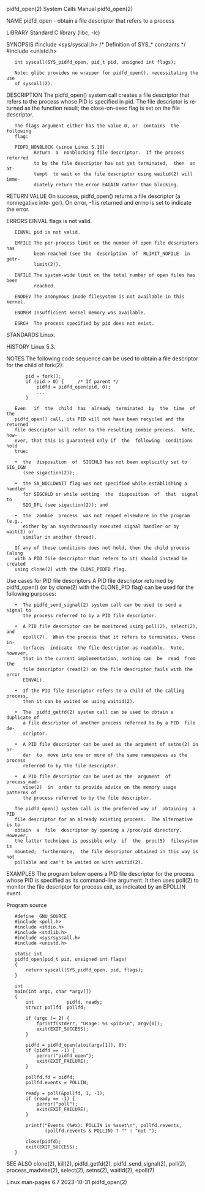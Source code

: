 pidfd_open(2)                 System Calls Manual                pidfd_open(2)

NAME
       pidfd_open - obtain a file descriptor that refers to a process

LIBRARY
       Standard C library (libc, -lc)

SYNOPSIS
       #include <sys/syscall.h>      /* Definition of SYS_* constants */
       #include <unistd.h>

       int syscall(SYS_pidfd_open, pid_t pid, unsigned int flags);

       Note: glibc provides no wrapper for pidfd_open(), necessitating the use
       of syscall(2).

DESCRIPTION
       The  pidfd_open()  system call creates a file descriptor that refers to
       the process whose PID is specified in pid.  The file descriptor is  re‐
       turned  as  the  function  result; the close-on-exec flag is set on the
       file descriptor.

       The flags argument either has the value 0, or  contains  the  following
       flag:

       PIDFD_NONBLOCK (since Linux 5.10)
              Return  a  nonblocking file descriptor.  If the process referred
              to by the file descriptor has not yet terminated,  then  an  at‐
              tempt  to wait on the file descriptor using waitid(2) will imme‐
              diately return the error EAGAIN rather than blocking.

RETURN VALUE
       On success, pidfd_open() returns a file descriptor (a nonnegative inte‐
       ger).  On error, -1 is returned and errno is set to indicate the error.

ERRORS
       EINVAL flags is not valid.

       EINVAL pid is not valid.

       EMFILE The per-process limit on the number of open file descriptors has
              been reached (see the  description  of  RLIMIT_NOFILE  in  getr‐
              limit(2)).

       ENFILE The system-wide limit on the total number of open files has been
              reached.

       ENODEV The anonymous inode filesystem is not available in this kernel.

       ENOMEM Insufficient kernel memory was available.

       ESRCH  The process specified by pid does not exist.

STANDARDS
       Linux.

HISTORY
       Linux 5.3.

NOTES
       The following code sequence can be used to obtain a file descriptor for
       the child of fork(2):

           pid = fork();
           if (pid > 0) {     /* If parent */
               pidfd = pidfd_open(pid, 0);
               ...
           }

       Even   if  the  child  has  already  terminated  by  the  time  of  the
       pidfd_open() call, its PID will not have been recycled and the returned
       file descriptor will refer to the resulting zombie process.  Note, how‐
       ever, that this is guaranteed only if  the  following  conditions  hold
       true:

       •  the  disposition  of  SIGCHLD has not been explicitly set to SIG_IGN
          (see sigaction(2));

       •  the SA_NOCLDWAIT flag was not specified while establishing a handler
          for SIGCHLD or while setting  the  disposition  of  that  signal  to
          SIG_DFL (see sigaction(2)); and

       •  the  zombie  process  was not reaped elsewhere in the program (e.g.,
          either by an asynchronously executed signal handler or by wait(2) or
          similar in another thread).

       If any of these conditions does not hold, then the child process (along
       with a PID file descriptor that refers to it) should instead be created
       using clone(2) with the CLONE_PIDFD flag.

   Use cases for PID file descriptors
       A PID file descriptor returned by pidfd_open() (or by clone(2) with the
       CLONE_PID flag) can be used for the following purposes:

       •  The pidfd_send_signal(2) system call can be used to send a signal to
          the process referred to by a PID file descriptor.

       •  A PID file descriptor can be monitored using poll(2), select(2), and
          epoll(7).  When the process that it refers to terminates, these  in‐
          terfaces  indicate  the file descriptor as readable.  Note, however,
          that in the current implementation, nothing can  be  read  from  the
          file descriptor (read(2) on the file descriptor fails with the error
          EINVAL).

       •  If the PID file descriptor refers to a child of the calling process,
          then it can be waited on using waitid(2).

       •  The  pidfd_getfd(2) system call can be used to obtain a duplicate of
          a file descriptor of another process referred to by a PID  file  de‐
          scriptor.

       •  A PID file descriptor can be used as the argument of setns(2) in or‐
          der  to  move into one or more of the same namespaces as the process
          referred to by the file descriptor.

       •  A PID file descriptor can be used as the  argument  of  process_mad‐
          vise(2)  in  order to provide advice on the memory usage patterns of
          the process referred to by the file descriptor.

       The pidfd_open() system call is the preferred way of  obtaining  a  PID
       file descriptor for an already existing process.  The alternative is to
       obtain  a  file  descriptor by opening a /proc/pid directory.  However,
       the latter technique is possible only  if  the  proc(5)  filesystem  is
       mounted;  furthermore,  the file descriptor obtained in this way is not
       pollable and can't be waited on with waitid(2).

EXAMPLES
       The program below opens a PID file descriptor for the process whose PID
       is specified as its command-line argument.  It  then  uses  poll(2)  to
       monitor  the  file  descriptor  for  process  exit,  as indicated by an
       EPOLLIN event.

   Program source

       #define _GNU_SOURCE
       #include <poll.h>
       #include <stdio.h>
       #include <stdlib.h>
       #include <sys/syscall.h>
       #include <unistd.h>

       static int
       pidfd_open(pid_t pid, unsigned int flags)
       {
           return syscall(SYS_pidfd_open, pid, flags);
       }

       int
       main(int argc, char *argv[])
       {
           int            pidfd, ready;
           struct pollfd  pollfd;

           if (argc != 2) {
               fprintf(stderr, "Usage: %s <pid>\n", argv[0]);
               exit(EXIT_SUCCESS);
           }

           pidfd = pidfd_open(atoi(argv[1]), 0);
           if (pidfd == -1) {
               perror("pidfd_open");
               exit(EXIT_FAILURE);
           }

           pollfd.fd = pidfd;
           pollfd.events = POLLIN;

           ready = poll(&pollfd, 1, -1);
           if (ready == -1) {
               perror("poll");
               exit(EXIT_FAILURE);
           }

           printf("Events (%#x): POLLIN is %sset\n", pollfd.revents,
                  (pollfd.revents & POLLIN) ? "" : "not ");

           close(pidfd);
           exit(EXIT_SUCCESS);
       }

SEE ALSO
       clone(2),  kill(2),  pidfd_getfd(2),   pidfd_send_signal(2),   poll(2),
       process_madvise(2), select(2), setns(2), waitid(2), epoll(7)

Linux man-pages 6.7               2023-10-31                     pidfd_open(2)

